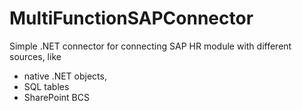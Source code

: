 # MultiFunctionSAPConnector
Simple .NET connector for connecting SAP HR module with different sources, like 
- native .NET objects, 
- SQL tables 
- SharePoint BCS
